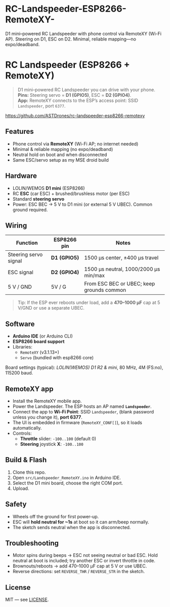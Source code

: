 # RC-Landspeeder-ESP8266-RemoteXY-
D1 mini–powered RC Landspeeder with phone control via RemoteXY (Wi-Fi AP). Steering on D1, ESC on D2. Minimal, reliable mapping—no expo/deadband.

# RC Landspeeder (ESP8266 + RemoteXY)

> D1 mini–powered RC Landspeeder you can drive with your phone.  
> **Pins:** Steering servo = **D1 (GPIO5)**, ESC = **D2 (GPIO4)**.  
> **App:** RemoteXY connects to the ESP’s access point: SSID `Landspeeder`, port `6377`.

https://github.com/ASTDrones/rc-landspeeder-esp8266-remotexy

## Features
- Phone control via **RemoteXY** (Wi-Fi AP; no internet needed)
- Minimal & reliable mapping (no expo/deadband)
- Neutral hold on boot and when disconnected
- Same ESC/servo setup as my MSE droid build

## Hardware
- LOLIN/WEMOS **D1 mini** (ESP8266)
- RC **ESC** (car ESC) + brushed/brushless motor (per ESC)
- Standard **steering servo**
- Power: ESC BEC → 5 V to D1 mini (or external 5 V UBEC). Common ground required.

## Wiring
| Function | ESP8266 pin | Notes |
|---|---|---|
| Steering servo signal | **D1 (GPIO5)** | 1500 µs center, ±400 µs travel |
| ESC signal | **D2 (GPIO4)** | 1500 µs neutral, 1000/2000 µs min/max |
| 5 V / GND | 5V / G | From ESC BEC or UBEC; keep grounds common |

> Tip: If the ESP ever reboots under load, add a **470–1000 µF** cap at 5 V/GND or use a separate UBEC.

## Software
- **Arduino IDE** (or Arduino CLI)
- **ESP8266 board support**
- Libraries:  
  - `RemoteXY` (v3.1.13+)  
  - `Servo` (bundled with esp8266 core)

Board settings (typical): *LOLIN(WEMOS) D1 R2 & mini*, 80 MHz, 4M (FS:no), 115200 baud.

## RemoteXY app
- Install the RemoteXY mobile app.
- Power the Landspeeder. The ESP hosts an AP named **`Landspeeder`**.
- Connect the app to **Wi-Fi Point**: SSID `Landspeeder`, (blank password unless you change it), **port 6377**.
- The UI is embedded in firmware (`RemoteXY_CONF[]`), so it loads automatically.
- Controls:
  - **Throttle** slider: `-100..100` (default 0)
  - **Steering** joystick **X**: `-100..100`

## Build & Flash
1. Clone this repo.
2. Open `src/Landspeeder_RemoteXY.ino` in Arduino IDE.
3. Select the D1 mini board, choose the right COM port.
4. Upload.

## Safety
- Wheels off the ground for first power-up.
- ESC will **hold neutral for ~1s** at boot so it can arm/beep normally.
- The sketch sends neutral when the app is disconnected.

## Troubleshooting
- Motor spins during beeps → ESC not seeing neutral or bad ESC. Hold neutral at boot is included; try another ESC or invert throttle in code.
- Brownouts/reboots → add 470–1000 µF cap at 5 V or use UBEC.
- Reverse directions: set `REVERSE_THR` / `REVERSE_STR` in the sketch.

## License
MIT — see [LICENSE](LICENSE).
